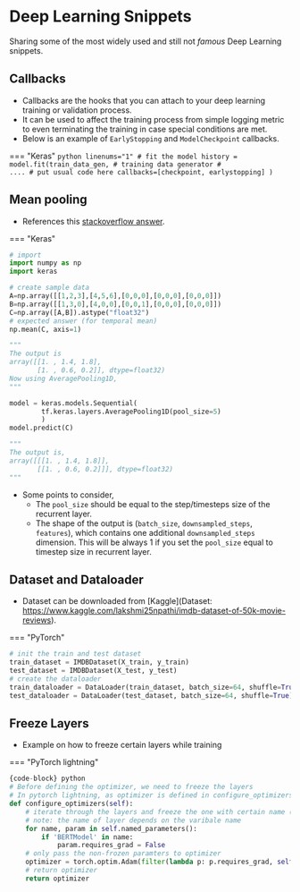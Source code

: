 Deep Learning Snippets
=========================

Sharing some of the most widely used and still not *famous* Deep Learning snippets.

## Callbacks

- Callbacks are the hooks that you can attach to your deep learning training or validation process.
- It can be used to affect the training process from simple logging metric to even terminating the training in case special conditions are met.
- Below is an example of `EarlyStopping` and `ModelCheckpoint` callbacks.

=== "Keras"
    ``` python linenums="1"
    # fit the model
    history = model.fit(train_data_gen, # training data generator
    #                     .... # put usual code here
                        callbacks=[checkpoint, earlystopping]
                    )
    ```

## Mean pooling

- References this [stackoverflow answer](https://stackoverflow.com/questions/36428323/lstm-followed-by-mean-pooling/64630846#64630846).

=== "Keras"
``` python linenums="1"
# import
import numpy as np
import keras

# create sample data
A=np.array([[1,2,3],[4,5,6],[0,0,0],[0,0,0],[0,0,0]])
B=np.array([[1,3,0],[4,0,0],[0,0,1],[0,0,0],[0,0,0]])
C=np.array([A,B]).astype("float32")
# expected answer (for temporal mean)
np.mean(C, axis=1)

"""
The output is
array([[1. , 1.4, 1.8],
       [1. , 0.6, 0.2]], dtype=float32)
Now using AveragePooling1D,
"""

model = keras.models.Sequential(
        tf.keras.layers.AveragePooling1D(pool_size=5)
        )
model.predict(C)

"""
The output is,
array([[[1. , 1.4, 1.8]],
       [[1. , 0.6, 0.2]]], dtype=float32)
"""
```

- Some points to consider,
  - The `pool_size` should be equal to the step/timesteps size of the recurrent layer.
  - The shape of the output is (`batch_size`, `downsampled_steps`, `features`), which contains one additional `downsampled_steps` dimension. This will be always 1 if you set the `pool_size` equal to timestep size in recurrent layer.

## Dataset and Dataloader

- Dataset can be downloaded from [Kaggle](Dataset: https://www.kaggle.com/lakshmi25npathi/imdb-dataset-of-50k-movie-reviews).

=== "PyTorch"
``` python linenums="1"
# init the train and test dataset
train_dataset = IMDBDataset(X_train, y_train)
test_dataset = IMDBDataset(X_test, y_test)
# create the dataloader
train_dataloader = DataLoader(train_dataset, batch_size=64, shuffle=True)
test_dataloader = DataLoader(test_dataset, batch_size=64, shuffle=True)
```

## Freeze Layers

- Example on how to freeze certain layers while training

=== "PyTorch lightning"
``` python linenums="1"
{code-block} python
# Before defining the optimizer, we need to freeze the layers
# In pytorch lightning, as optimizer is defined in configure_optimizers, we freeze layers there.
def configure_optimizers(self):
    # iterate through the layers and freeze the one with certain name (here all BERT models)
    # note: the name of layer depends on the varibale name
    for name, param in self.named_parameters():
        if 'BERTModel' in name:
            param.requires_grad = False
    # only pass the non-frozen paramters to optimizer
    optimizer = torch.optim.Adam(filter(lambda p: p.requires_grad, self.parameters()), lr=1e-3)
    # return optimizer
    return optimizer
```